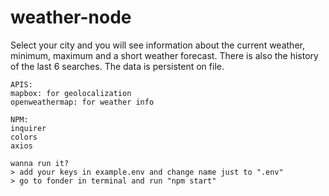 # weather-node

Select your city and you will see information about the current weather, minimum, maximum and a short weather forecast. There is also the history of the last 6 searches. The data is persistent on file.

```
APIS:
mapbox: for geolocalization
openweathermap: for weather info

NPM:
inquirer
colors
axios

wanna run it?
> add your keys in example.env and change name just to ".env" 
> go to fonder in terminal and run "npm start"
```
